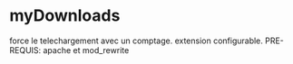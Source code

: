 # myDownloads
force le telechargement avec un comptage. extension configurable. PRE-REQUIS: apache et mod_rewrite
